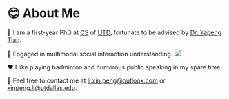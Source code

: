 # 😊 About Me

🏫 I am a first-year PhD at [CS](https://cs.utdallas.edu/) of [UTD](https://www.utdallas.edu/), fortunate to be advised by [Dr. Yapeng Tian](https://www.yapengtian.com/). 

👀 Engaged in multimodal social interaction understanding. <a href='https://scholar.google.com/citations?user=59fdU3wAAAAJ'><img src="https://img.shields.io/endpoint?logo=Google%20Scholar&url=https%3A%2F%2Fcdn.jsdelivr.net%2Fgh%2FSampson-Lee%2Fsampson-lee.github.io@google-scholar-stats%2Fgs_data_shieldsio.json&labelColor=f6f6f6&color=9cf&style=flat&label=citations"></a>

♥️ I like playing badminton and humorous public speaking in my spare time.

📧 Feel free to contact me at [li.xin.peng@outlook.com](mailto:li.xin.peng@outlook.com) or [xinpeng.li@utdallas.edu](mailto:xinpeng.li@utdallas.edu).

